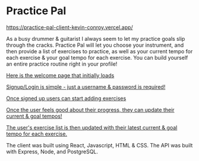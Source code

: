 
# Practice Pal

https://practice-pal-client-kevin-conroy.vercel.app/

As a busy drummer & guitarist I always seem to let my practice goals slip through the cracks. Practice Pal will let you choose your instrument, and then provide a list of exercises to practice, as well as your current tempo for each exercise & your goal tempo for each exercise. You can build yourself an entire practice routine right in your profile!

<a href="https://ibb.co/wRx4tc0">Here is the welcome page that initially loads</a>

<a href="https://ibb.co/M85VBVQ">Signup/Login is simple - just a username & password is required!</a>

<a href="https://ibb.co/hLwhdhm">Once signed up users can start adding exercises</a>

<a href="https://ibb.co/n86RmGh">Once the user feels good about their progress, they can update their current & goal tempos!</a>

<a href="https://ibb.co/ZVytmGd">The user's exercise list is then updated with their latest current & goal tempo for each exercise.</a>

The client was built using React, Javascript, HTML & CSS. The API was built with Express, Node, and PostgreSQL.





  